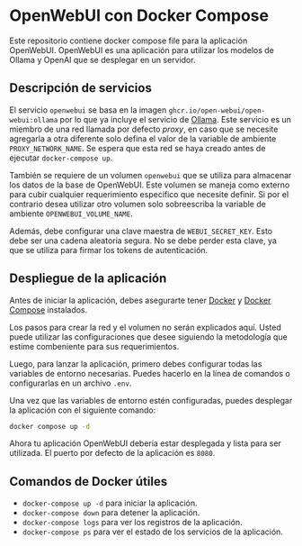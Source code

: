 # OpenWebUI con Docker Compose

Este repositorio contiene docker compose file para la aplicación OpenWebUI. OpenWebUI es una aplicación para utilizar los modelos de Ollama y OpenAI que se desplegar en un servidor.

## Descripción de servicios

El servicio `openwebui` se basa en la imagen `ghcr.io/open-webui/open-webui:ollama` por lo que ya incluye el servicio de [Ollama](https://ollama.com). Este servicio es un miembro de una red llamada por defecto _proxy_, en caso que se necesite agregarla a otra diferente solo defina el valor de la variable de ambiente `PROXY_NETWORK_NAME`. Se espera que esta red se haya creado antes de ejecutar `docker-compose up`.

También se requiere de un volumen `openwebui` que se utiliza para almacenar los datos de la base de OpenWebUI. Este volumen se maneja como externo para cubir cualquier requerimiento especifico que necesite definir. Si por el contrario desea utilizar otro volumen solo sobreescriba la variable de ambiente `OPENWEBUI_VOLUME_NAME`.

Además, debe configurar una clave maestra de `WEBUI_SECRET_KEY`. Esto debe ser una cadena aleatoria segura. No se debe perder esta clave, ya que se utiliza para firmar los tokens de autenticación. 

## Despliegue de la aplicación

Antes de iniciar la aplicación, debes asegurarte tener [Docker](https://docs.docker.com/engine/install/) y [Docker Compose](https://docs.docker.com/compose/install/) instalados.

Los pasos para crear la red y el volumen no serán explicados aquí. Usted puede utilizar las configuraciones que desee siguiendo la metodología que estime combeniente para sus requerimientos.

Luego, para lanzar la aplicación, primero debes configurar todas las variables de entorno necesarias. Puedes hacerlo en la línea de comandos o configurarlas en un archivo `.env`.

Una vez que las variables de entorno estén configuradas, puedes desplegar la aplicación con el siguiente comando:

```bash
docker compose up -d
```

Ahora tu aplicación OpenWebUI debería estar desplegada y lista para ser utilizada. El puerto por defecto de la aplicación es `8080`.

## Comandos de Docker útiles

- `docker-compose up -d` para iniciar la aplicación.
- `docker-compose down` para detener la aplicación.
- `docker-compose logs` para ver los registros de la aplicación.
- `docker-compose ps` para ver el estado de los servicios de la aplicación.
